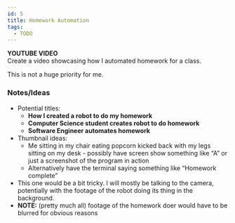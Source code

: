 ```yaml
---
id: 5
title: Homework Automation
tags:
  - TODO
---
```


**YOUTUBE VIDEO** \
Create a video showcasing how I automated homework for a class.


<!--more-->

This is not a huge priority for me.


### Notes/Ideas

- Potential titles:
  - **How I created a robot to do my homework**
  - **Computer Science student creates robot to do homework**
  - **Software Engineer automates homework**
- Thumbnail ideas:
  - Me sitting in my chair eating popcorn kicked back with my legs sitting on my desk - possibly have screen show something like “A” or just a screenshot of the program in action
  - Alternatively have the terminal saying something like “Homework complete”
- This one would be a bit tricky. I will mostly be talking to the camera, potentially with the footage of the robot doing its thing in the background.
- **NOTE:** (pretty much all) footage of the homework doer would have to be blurred for obvious reasons

